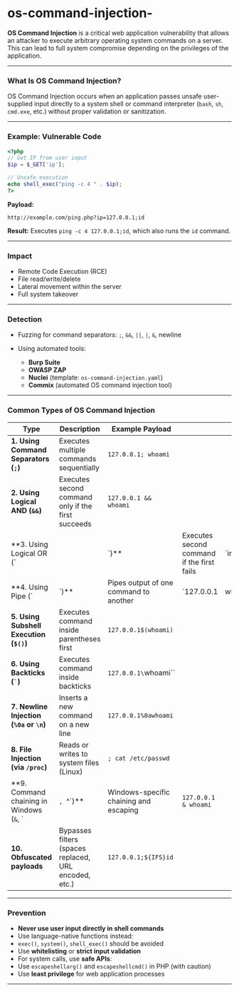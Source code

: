 # os-command-injection-
**OS Command Injection** is a critical web application vulnerability that allows an attacker to execute arbitrary operating system commands on a server. This can lead to full system compromise depending on the privileges of the application.

---

###  **What Is OS Command Injection?**

OS Command Injection occurs when an application passes unsafe user-supplied input directly to a system shell or command interpreter (`bash`, `sh`, `cmd.exe`, etc.) without proper validation or sanitization.

---

###  **Example: Vulnerable Code**

```php
<?php
// Get IP from user input
$ip = $_GET['ip'];

// Unsafe execution
echo shell_exec("ping -c 4 " . $ip);
?>
```

**Payload:**

```
http://example.com/ping.php?ip=127.0.0.1;id
```

**Result:**
Executes `ping -c 4 127.0.0.1;id`, which also runs the `id` command.

---

###  **Impact**

* Remote Code Execution (RCE)
* File read/write/delete
* Lateral movement within the server
* Full system takeover
  
---

###  **Detection**

* Fuzzing for command separators: `;`, `&&`, `||`, `|`, `&`, newline
* Using automated tools:

  * **Burp Suite**
  * **OWASP ZAP**
  * **Nuclei** (template: `os-command-injection.yaml`)
  * **Commix** (automated OS command injection tool)

---


###  **Common Types of OS Command Injection**

| Type                                        | Description                                           | Example Payload                        |                                            |               |   |          |
| ------------------------------------------- | ----------------------------------------------------- | -------------------------------------- | ------------------------------------------ | ------------- | - | -------- |
| **1. Using Command Separators (`;`)**       | Executes multiple commands sequentially               | `127.0.0.1; whoami`                    |                                            |               |   |         |
| **2. Using Logical AND (`&&`)**             | Executes second command only if the first succeeds    | `127.0.0.1 && whoami`                  |                                            |               |   |         |
| \*\*3. Using Logical OR (\`                 |                                                       | \`)\*\*                                | Executes second command if the first fails | \`invalidhost |   | whoami\` |
| \*\*4. Using Pipe (\`                       | \`)\*\*                                               | Pipes output of one command to another | \`127.0.0.1                                | whoami\`      |   |         |
| **5. Using Subshell Execution (`$()`)**     | Executes command inside parentheses first             | `127.0.0.1$(whoami)`                   |                                            |               |   |         |
| **6. Using Backticks (`` ` ``)**            | Executes command inside backticks                     | `127.0.0.1\`whoami\`\`                 |                                            |               |   |         |
| **7. Newline Injection (`%0a` or `\n`)**    | Inserts a new command on a new line                   | `127.0.0.1%0awhoami`                   |                                            |               |   |         |
| **8. File Injection (via `/proc`)**         | Reads or writes to system files (Linux)               | `; cat /etc/passwd`                    |                                            |               |   |         |
| \*\*9. Command chaining in Windows (`&`, \` | `, `^\`)\*\*                                          | Windows-specific chaining and escaping | `127.0.0.1 & whoami`                       |               |   |         |
| **10. Obfuscated payloads**                 | Bypasses filters (spaces replaced, URL encoded, etc.) | `127.0.0.1;${IFS}id`                   |                                            |               |   |         |

---

###  **Prevention**

* **Never use user input directly in shell commands**
* Use language-native functions instead:
* `exec()`, `system()`, `shell_exec()` should be avoided
* Use **whitelisting** or **strict input validation**
* For system calls, use **safe APIs**:
* Use `escapeshellarg()` and `escapeshellcmd()` in PHP (with caution)
* Use **least privilege** for web application processes

---




